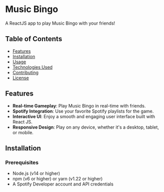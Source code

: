 # Music Bingo

A ReactJS app to play Music Bingo with your friends!

## Table of Contents

- [Features](#features)
- [Installation](#installation)
- [Usage](#usage)
- [Technologies Used](#technologies-used)
- [Contributing](#contributing)
- [License](#license)

## Features

- **Real-time Gameplay**: Play Music Bingo in real-time with friends.
- **Spotify Integration**: Use your favorite Spotify playlists for the game.
- **Interactive UI**: Enjoy a smooth and engaging user interface built with React JS.
- **Responsive Design**: Play on any device, whether it's a desktop, tablet, or mobile.

## Installation

### Prerequisites

- Node.js (v14 or higher)
- npm (v6 or higher) or yarn (v1.22 or higher)
- A Spotify Developer account and API credentials